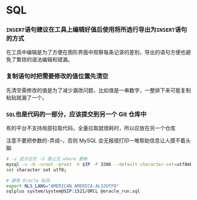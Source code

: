 # SQL

### `INSERT`语句建议在工具上编辑好值后使用将所选行导出为`INSERT`语句的方式

在工具中编辑是为了方便在图形界面中观察每条记录的差别，导出的语句方便也避免了繁琐的语法编辑和错漏。


### 复制语句时把需要修改的值位置先清空

先清空需修改的值是为了减少漏改问题，比如值是一串数字，一整排下来可能复制粘贴就漏了一个。


### `SQL`也是代码的一部分，应该提交到另一个 Git 仓库中

有的平台不支持局部拉取代码，全量拉取就很耗时，所以应放在另一个仓库

注意不要把参数的-弄成–，否则 MySQL 会无报错打印一堆帮助信息让人摸不着头脑

```sh
# -v 显示日志 -U 禁止无 where 更新
mysql -v -U -uroot -proot -h $IP -P 3306 --default-character-set=utf8mb4 < mysql_run.sql
set character set utf8;

# 避免 Oracle 乱码
export NLS_LANG="AMERICAN_AMERICA.AL32UTF8"
sqlplus system/system@$IP:1521/ORCL @oracle_run.sql
```